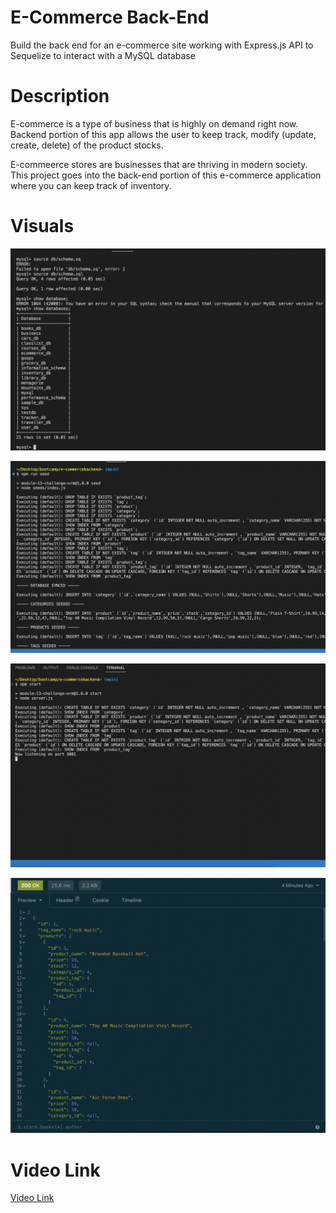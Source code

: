 # E-Commerce Back-End
Build the back end for an e-commerce site working with Express.js API to Sequelize to interact with a MySQL database

# Description 

E-commerce is a type of business that is highly on demand right now. 
Backend portion of this app allows the user to keep track, modify (update, create, delete) of the product stocks.

E-commeerce stores are businesses that are thriving in modern society. 
This project goes into the back-end portion of this e-commerce application 
where you can keep track of inventory.

# Visuals 
![MySQL Start-Up](/images/database.png)


![Run Seed](/images/runseed.png)


![npm start](/images/npmstart.png)


![Insomnia](/images/insomia.png)

# Video Link 
[Video Link](https://drive.google.com/file/d/1h2KUK5-UbByDQ4bx0fnlcK4NLHIhu9MN/view)